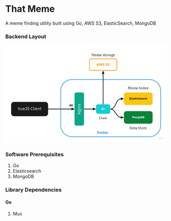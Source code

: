 # That Meme
A meme finding utility built using Go, AWS S3, ElasticSearch, MongoDB

### Backend Layout

![Hello](./.github/diagrams/app_layout.png)

### Software Prerequisites

1. Go
2. Elasticsearch
3. MongoDB

### Library Dependencies

#### Go
1. Mux

